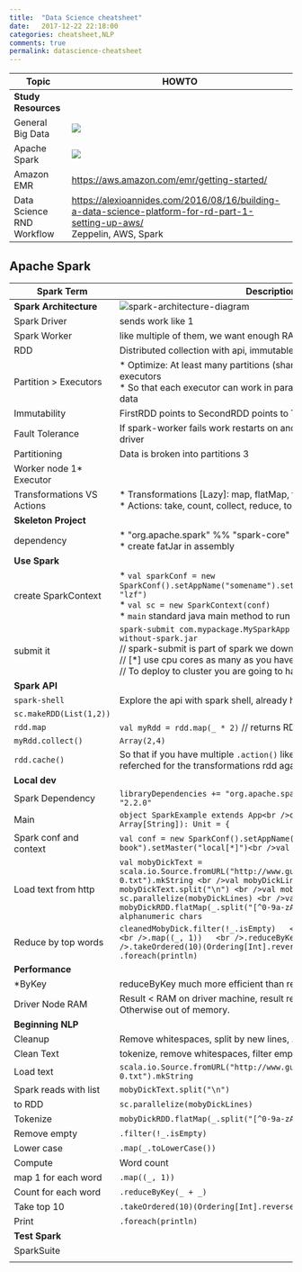```yaml
---
title:  "Data Science cheatsheet"
date:   2017-12-22 22:18:00
categories: cheatsheet,NLP
comments: true
permalink: datascience-cheatsheet
---
```


| Topic                     | HOWTO                                    |
| ------------------------- | ---------------------------------------- |
| **Study Resources**       |                                          |
| General Big Data          | <a target="_blank"  href="https://www.amazon.com/gp/product/1946383481/ref=as_li_tl?ie=UTF8&camp=1789&creative=9325&creativeASIN=1946383481&linkCode=as2&tag=planetizer0c-20&linkId=58766618ae5432f218a7c8db17c0d4e5"><img border="0" src="//ws-na.amazon-adsystem.com/widgets/q?_encoding=UTF8&MarketPlace=US&ASIN=1946383481&ServiceVersion=20070822&ID=AsinImage&WS=1&Format=_SL250_&tag=planetizer0c-20" ></a><img src="//ir-na.amazon-adsystem.com/e/ir?t=planetizer0c-20&l=am2&o=1&a=1946383481" width="1" height="1" border="0" alt="" style="border:none !important; margin:0px !important;" /> |
| Apache Spark              | <a target="_blank"  href="https://www.amazon.com/gp/product/0672338513/ref=as_li_tl?ie=UTF8&camp=1789&creative=9325&creativeASIN=0672338513&linkCode=as2&tag=planetizer0c-20&linkId=9e3d739aad73dc61faee301221c4a8b9"><img border="0" src="//ws-na.amazon-adsystem.com/widgets/q?_encoding=UTF8&MarketPlace=US&ASIN=0672338513&ServiceVersion=20070822&ID=AsinImage&WS=1&Format=_SL250_&tag=planetizer0c-20" ></a><img src="//ir-na.amazon-adsystem.com/e/ir?t=planetizer0c-20&l=am2&o=1&a=0672338513" width="1" height="1" border="0" alt="" style="border:none !important; margin:0px !important;" /> |
| Amazon EMR                | https://aws.amazon.com/emr/getting-started/ |
| Data Science RND Workflow | https://alexioannides.com/2016/08/16/building-a-data-science-platform-for-rd-part-1-setting-up-aws/<br />Zeppelin, AWS, Spark |

## Apache Spark

| **Spark Term**             | **Description**                          |
| -------------------------- | ---------------------------------------- |
| **Spark Architecture**     | ![spark-architecture-diagram](https://spark.apache.org/docs/latest/img/cluster-overview.png) |
| Spark Driver               | sends work like 1                        |
| Spark Worker               | like multiple of them, we want enough RAM memory connecting to hdfs |
| RDD                        | Distributed collection with api, immutable, fault tolerant |
| Partition > Executors      | * Optimize: At least many partitions (shard) to data like num of executors<br />* So that each executor can work in parallel on some partition of the data |
| Immutability               | FirstRDD points to SecondRDD points to ThirdRDD (transformations) |
| Fault Tolerance            | If spark-worker fails work restarts on another spark-worker by spark-driver |
| Partitioning               | Data is broken into partitions 3         |
| Worker node 1* Executor    |                                          |
| Transformations VS Actions | * Transformations [Lazy]: map, flatMap, filter, groupBy, mapValues, ...<br />* Actions: take, count, collect, reduce, top |
| **Skeleton Project**       |                                          |
| dependency                 | * "org.apache.spark" %% "spark-core"<br />* create fatJar in assembly |
| **Use Spark**              |                                          |
| create SparkContext        | * `val sparkConf = new SparkConf().setAppName("somename").set("spark.io.compress.codec", "lzf")` <br />* `val sc = new SparkContext(conf)`<br />* `main` standard java main method to run your code. |
| submit it                  | `spark-submit com.mypackage.MySparkApp —master local[*] my-fat-jar-without-spark.jar` <br />// spark-submit is part of spark we downloaded<br />// [*] use cpu cores as many as you have<br />// To deploy to cluster you are going to have [many more params](https://spark.apache.org/docs/latest/submitting-applications.html) |
| **Spark API**              |                                          |
| `spark-shell`              | Explore the api with spark shell, already has spark context `sc` |
| `sc.makeRDD(List(1,2))`    |                                          |
| `rdd.map`                  | `val myRdd = rdd.map(_ * 2)` // returns RDD |
| `myRdd.collect()`          | `Array(2,4)`                             |
| `rdd.cache()`              | So that if you have multiple `.action()` like `.collect()` data won't be referched for the transformations rdd again. |
| **Local dev**              |                                          |
| Spark Dependency           | `libraryDependencies += "org.apache.spark" %% "spark-core" % "2.2.0"` |
| Main                       | `object SparkExample extends App<br />override def main(args: Array[String]): Unit = {` |
| Spark conf and context     | `val conf = new SparkConf().setAppName("parse my book").setMaster("local[*]")<br />val sc = new SparkContext(conf)` |
| Load text from http        | `val mobyDickText = scala.io.Source.fromURL("http://www.gutenberg.org/files/2701/2701-0.txt").mkString <br />val mobyDickLines = mobyDickText.split("\n") <br />val mobyDickRDD = sc.parallelize(mobyDickLines) <br />val cleanedMobyDick = mobyDickRDD.flatMap(_.split("[^0-9a-zA-Z]")) // split by non alphanumeric chars` |
| Reduce by top words        | `cleanedMobyDick.filter(!_.isEmpty)   <br />.map(_.toLowerCase())   <br />.map((_, 1))   <br />.reduceByKey(_ + _)   <br />.takeOrdered(10)(Ordering[Int].reverse.on(_._2))   .foreach(println) ` |
| **Performance**            |                                          |
| *ByKey                     | reduceByKey much more efficient than reduce, no shuffle. *byKey. |
| Driver Node RAM            | Result < RAM on driver machine, result returned through driver Otherwise out of memory. |
| **Beginning NLP**          |                                          |
| Cleanup                    | Remove whitespaces, split by new lines, ... |
| Clean Text                 | tokenize, remove whitespaces, filter empty strings, wors to lower case |
| Load text                  | `scala.io.Source.fromURL("http://www.gutenberg.org/files/2701/2701-0.txt").mkString` |
| Spark reads with list      | `mobyDickText.split("\n")`               |
| to RDD                     | `sc.parallelize(mobyDickLines)`          |
| Tokenize                   | `mobyDickRDD.flatMap(_.split("[^0-9a-zA-Z]"))` |
| Remove empty               | `.filter(!_.isEmpty)`                    |
| Lower case                 | `.map(_.toLowerCase())`                  |
| Compute                    | Word count                               |
| map 1 for each word        | `.map((_, 1))`                           |
| Count for each word        | `.reduceByKey(_ + _)`                    |
| Take top 10                | `.takeOrdered(10)(Ordering[Int].reverse.on(_._2))` |
| Print                      | `.foreach(println)`                      |
| **Test Spark**             |                                          |
| SparkSuite                 | <script src="https://gist.github.com/tomer-ben-david/7531e451c62f10addb3c997f5b2d125e.js"></script> |
|                            |                                          |

